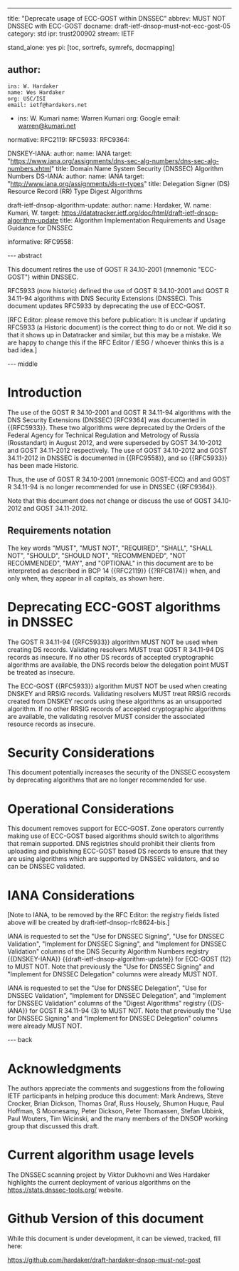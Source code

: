 ---
title: "Deprecate usage of ECC-GOST within DNSSEC"
abbrev: MUST NOT DNSSEC with ECC-GOST
docname: draft-ietf-dnsop-must-not-ecc-gost-05
category: std
ipr: trust200902
stream: IETF


stand_alone: yes
pi: [toc, sortrefs, symrefs, docmapping]

author:
  -
    ins: W. Hardaker
    name: Wes Hardaker
    org: USC/ISI
    email: ietf@hardakers.net
  -
    ins: W. Kumari
    name: Warren Kumari
    org: Google
    email: warren@kumari.net

normative:
  RFC2119:
  RFC5933:
  RFC9364:

  DNSKEY-IANA:
    author:
      name: IANA
    target: "https://www.iana.org/assignments/dns-sec-alg-numbers/dns-sec-alg-numbers.xhtml"
    title: Domain Name System Security (DNSSEC) Algorithm Numbers
  DS-IANA:
    author:
      name: IANA
    target: "http://www.iana.org/assignments/ds-rr-types"
    title: Delegation Signer (DS) Resource Record (RR) Type Digest Algorithms

  draft-ietf-dnsop-algorithm-update:
    author: 
      name: Hardaker, W.
      name: Kumari, W.
    target: https://datatracker.ietf.org/doc/html/draft-ietf-dnsop-algorithm-update
    title: Algorithm Implementation Requirements and Usage Guidance for DNSSEC
    

informative:
  RFC9558:


--- abstract

This document retires the use of GOST R 34.10-2001 (mnemonic
"ECC-GOST") within DNSSEC.

RFC5933 (now historic) defined the use of GOST R 34.10-2001 and GOST R 34.11-94
algorithms with DNS Security Extensions (DNSSEC). This document updates RFC5933
by deprecating the use of ECC-GOST.

[RFC Editor: please remove this before publication: It is unclear if updating
RFC5933 (a Historic document) is the correct thing to do or not. We did it
so that it shows up in Datatracker and similar, but this may be a
mistake. We are happy to change this if the RFC Editor / IESG / whoever thinks
this is a bad idea.]

--- middle

# Introduction

The use of the GOST R 34.10-2001 and GOST R 34.11-94 algorithms with
the DNS Security Extensions (DNSSEC) [RFC9364] was documented in
{{RFC5933}}. These two algorithms were deprecated by the Orders of the
Federal Agency for Technical Regulation and Metrology of Russia
(Rosstandart) in August 2012, and were superseded by GOST 34.10-2012
and GOST 34.11-2012 respectively. The use of GOST 34.10-2012 and GOST
34.11-2012 in DNSSEC is documented in {{RFC9558}}, and so {{RFC5933}}
has been made Historic.

Thus, the use of GOST R 34.10-2001 (mnemonic GOST-ECC) and and GOST R 34.11-94
is no longer recommended for use in DNSSEC {{RFC9364}}.

Note that this document does not change or discuss the use of GOST 34.10-2012
and GOST 34.11-2012.

## Requirements notation

   The key words "MUST", "MUST NOT", "REQUIRED", "SHALL", "SHALL NOT",
   "SHOULD", "SHOULD NOT", "RECOMMENDED", "NOT RECOMMENDED", "MAY",
   and "OPTIONAL" in this document are to be interpreted as described
   in BCP 14 {{RFC2119}} {{?RFC8174}} when, and only when, they appear
   in all capitals, as shown here.

# Deprecating ECC-GOST algorithms in DNSSEC

The GOST R 34.11-94 {{RFC5933}} algorithm MUST NOT be used when
creating DS records.  Validating resolvers MUST treat GOST R 34.11-94
DS records as insecure.  If no other DS records of accepted
cryptographic algorithms are available, the DNS records below the
delegation point MUST be treated as insecure.

The ECC-GOST {{RFC5933}} algorithm MUST NOT be used when creating
DNSKEY and RRSIG records.  Validating resolvers MUST treat
RRSIG records created from DNSKEY records using these algorithms as an
unsupported algorithm. If no other RRSIG records of accepted cryptographic
algorithms are available, the validating resolver MUST consider the
associated resource records as insecure.

# Security Considerations

This document potentially increases the security of the DNSSEC ecosystem by
deprecating algorithms that are no longer recommended for use.

# Operational Considerations

This document removes support for ECC-GOST. Zone operators currently making use
of ECC-GOST based algorithms should switch to algorithms that remain supported.
DNS registries should prohibit their clients from uploading and publishing
ECC-GOST based DS records to ensure that they are using algorithms which are
supported by DNSSEC validators, and so can be DNSSEC validated.

# IANA Considerations

[Note to IANA, to be removed by the RFC Editor: the registry fields
listed above will be created by draft-ietf-dnsop-rfc8624-bis.]

IANA is requested to set the "Use for DNSSEC Signing", "Use for DNSSEC
Validation", "Implement for DNSSEC Signing", and "Implement for DNSSEC
Validation" columns of the DNS Security Algorithm Numbers registry
{{DNSKEY-IANA}} {{draft-ietf-dnsop-algorithm-update}} for ECC-GOST (12) 
to MUST NOT.  Note that previously
the "Use for DNSSEC Signing" and "Implement for DNSSEC Delegation"
columns were already MUST NOT.

IANA is requested to set the "Use for DNSSEC Delegation", "Use for DNSSEC
Validation", "Implement for DNSSEC Delegation", and "Implement for DNSSEC
Validation" columns of the "Digest Algorithms" registry {{DS-IANA}}
for GOST R 34.11-94 (3) to MUST NOT.  Note that previously
the "Use for DNSSEC Signing" and "Implement for DNSSEC Delegation"
columns were already MUST NOT.

--- back

# Acknowledgments

The authors appreciate the comments and suggestions from the following IETF
participants in helping produce this document: Mark Andrews, Steve Crocker,
Brian Dickson, Thomas Graf, Russ Housely, Shumon Huque, Paul Hoffman, S Moonesamy, Peter
Dickson, Peter Thomassen, Stefan Ubbink, Paul Wouters, Tim Wicinski,  and the
many members of the DNSOP working group that discussed this draft.

# Current algorithm usage levels

The DNSSEC scanning project by Viktor Dukhovni and Wes Hardaker
highlights the current deployment of various algorithms on the
https://stats.dnssec-tools.org/ website.

<RFC Editor: please delete this section upon publication>

# Github Version of this document

While this document is under development, it can be viewed, tracked,
fill here:

https://github.com/hardaker/draft-hardaker-dnsop-must-not-gost

<RFC Editor: please delete this section upon publication>
